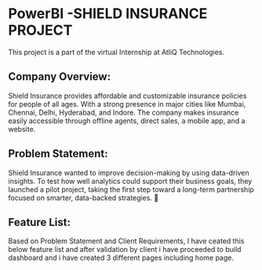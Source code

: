 # PowerBI -SHIELD INSURANCE PROJECT

This project is a part of the virtual Internship at AtliQ Technologies.

##  Company Overview:

Shield Insurance provides affordable and customizable insurance policies for people of all ages. With a strong presence in major cities like Mumbai, Chennai, Delhi, Hyderabad, and Indore.
The company makes insurance easily accessible through offline agents, direct sales, a mobile app, and a website.

## Problem Statement:

Shield Insurance wanted to improve decision-making by using data-driven insights. To test how well analytics could support their business goals, they launched a pilot project, taking the first step toward a long-term partnership focused on smarter, data-backed strategies. 🚀

## Feature List:

Based on Problem Statement and Client Requirements, I have ceated this below feature list and after validation by client i have proceeded to build dashboard and i have created 3 different pages including home page.

